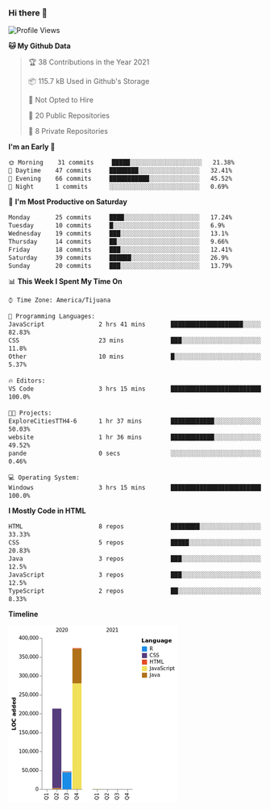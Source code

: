 ### Hi there 👋

<!--START_SECTION:waka-->
![Profile Views](http://img.shields.io/badge/Profile%20Views-0-blue)

**🐱 My Github Data** 

> 🏆 38 Contributions in the Year 2021
 > 
> 📦 115.7 kB Used in Github's Storage 
 > 
> 🚫 Not Opted to Hire
 > 
> 📜 20 Public Repositories 
 > 
> 🔑 8 Private Repositories  
 > 
**I'm an Early 🐤** 

```text
🌞 Morning    31 commits     █████░░░░░░░░░░░░░░░░░░░░   21.38% 
🌆 Daytime    47 commits     ████████░░░░░░░░░░░░░░░░░   32.41% 
🌃 Evening    66 commits     ███████████░░░░░░░░░░░░░░   45.52% 
🌙 Night      1 commits      ░░░░░░░░░░░░░░░░░░░░░░░░░   0.69%

```
📅 **I'm Most Productive on Saturday** 

```text
Monday       25 commits     ████░░░░░░░░░░░░░░░░░░░░░   17.24% 
Tuesday      10 commits     █░░░░░░░░░░░░░░░░░░░░░░░░   6.9% 
Wednesday    19 commits     ███░░░░░░░░░░░░░░░░░░░░░░   13.1% 
Thursday     14 commits     ██░░░░░░░░░░░░░░░░░░░░░░░   9.66% 
Friday       18 commits     ███░░░░░░░░░░░░░░░░░░░░░░   12.41% 
Saturday     39 commits     ██████░░░░░░░░░░░░░░░░░░░   26.9% 
Sunday       20 commits     ███░░░░░░░░░░░░░░░░░░░░░░   13.79%

```


📊 **This Week I Spent My Time On** 

```text
⌚︎ Time Zone: America/Tijuana

💬 Programming Languages: 
JavaScript               2 hrs 41 mins       ████████████████████░░░░░   82.83% 
CSS                      23 mins             ███░░░░░░░░░░░░░░░░░░░░░░   11.8% 
Other                    10 mins             █░░░░░░░░░░░░░░░░░░░░░░░░   5.37%

🔥 Editors: 
VS Code                  3 hrs 15 mins       █████████████████████████   100.0%

🐱‍💻 Projects: 
ExploreCitiesTTH4-6      1 hr 37 mins        ████████████░░░░░░░░░░░░░   50.03% 
website                  1 hr 36 mins        ████████████░░░░░░░░░░░░░   49.52% 
pande                    0 secs              ░░░░░░░░░░░░░░░░░░░░░░░░░   0.46%

💻 Operating System: 
Windows                  3 hrs 15 mins       █████████████████████████   100.0%

```

**I Mostly Code in HTML** 

```text
HTML                     8 repos             ████████░░░░░░░░░░░░░░░░░   33.33% 
CSS                      5 repos             █████░░░░░░░░░░░░░░░░░░░░   20.83% 
Java                     3 repos             ███░░░░░░░░░░░░░░░░░░░░░░   12.5% 
JavaScript               3 repos             ███░░░░░░░░░░░░░░░░░░░░░░   12.5% 
TypeScript               2 repos             ██░░░░░░░░░░░░░░░░░░░░░░░   8.33%

```


**Timeline**

![Chart not found](https://raw.githubusercontent.com/Aarushi-Pandey/Aarushi-Pandey/main/charts/bar_graph.png) 


<!--END_SECTION:waka-->
